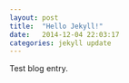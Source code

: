 ```yaml
---
layout: post
title:  "Hello Jekyll!"
date:   2014-12-04 22:03:17
categories: jekyll update
---
```

Test blog entry.